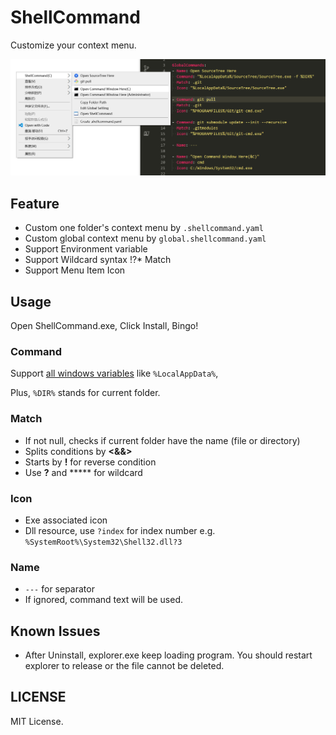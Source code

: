 # ShellCommand

Customize your context menu.

![screenshot](/docs/screenshot.png)

## Feature

- Custom one folder's context menu by `.shellcommand.yaml`
- Custom global context menu by `global.shellcommand.yaml`
- Support Environment variable
- Support Wildcard syntax !?* Match
- Support Menu Item Icon

## Usage

Open ShellCommand.exe, Click Install, Bingo!

### Command

Support [all windows variables](https://pureinfotech.com/list-environment-variables-windows-10/) like `%LocalAppData%`,

Plus, `%DIR%` stands for current folder.

### Match

- If not null, checks if current folder have the name (file or directory)
- Splits conditions by **<&&>**
- Starts by **!** for reverse condition
- Use **?** and ***** for wildcard

### Icon

- Exe associated icon
- Dll resource, use `?index` for index number
    e.g. `%SystemRoot%\System32\Shell32.dll?3`

### Name

- `---` for separator
- If ignored, command text will be used.

## Known Issues

- After Uninstall, explorer.exe keep loading program. You should restart explorer to release or the file cannot be deleted.

## LICENSE

MIT License.
